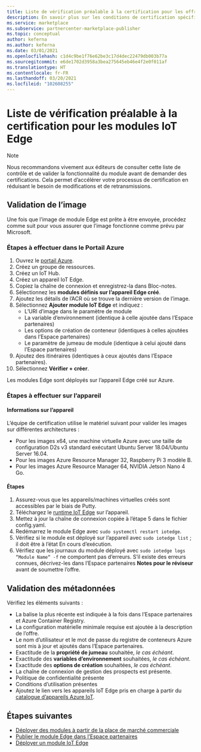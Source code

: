 ```yaml
---
title: Liste de vérification préalable à la certification pour les offres de modules IoT Edge dans la Place de marché Azure
description: En savoir plus sur les conditions de certification spécifiques à la publication d’offres de modules IoT Edge dans la Place de marché Azure.
ms.service: marketplace
ms.subservice: partnercenter-marketplace-publisher
ms.topic: conceptual
author: keferna
ms.author: keferna
ms.date: 03/01/2021
ms.openlocfilehash: c1d4c9be1f76e62be3c17d4dec22479db003b77a
ms.sourcegitcommit: e6de1702d3958a3bea275645eb46e4f2e0f011af
ms.translationtype: HT
ms.contentlocale: fr-FR
ms.lasthandoff: 03/20/2021
ms.locfileid: "102608255"
---
```

# <a name="pre-certification-checklist-for-iot-edge-modules"></a>Liste de vérification préalable à la certification pour les modules IoT Edge

> [!NOTE]
> Nous recommandons vivement aux éditeurs de consulter cette liste de contrôle et de valider la fonctionnalité du module avant de demander des certifications. Cela permet d’accélérer votre processus de certification en réduisant le besoin de modifications et de retransmissions.

## <a name="validation-of-image"></a>Validation de l’image

Une fois que l’image de module Edge est prête à être envoyée, procédez comme suit pour vous assurer que l’image fonctionne comme prévu par Microsoft.

### <a name="steps-to-perform-in-the-azure-portal"></a>Étapes à effectuer dans le Portail Azure

1. Ouvrez le [portail Azure](https://partner.microsoft.com/).
1. Créez un groupe de ressources.
1. Créez un IoT Hub.
1. Créez un appareil IoT Edge.
1. Copiez la chaîne de connexion et enregistrez-la dans Bloc-notes.
1. Sélectionnez les **modules définis sur l’appareil Edge créé**.
1. Ajoutez les détails de l’ACR où se trouve la dernière version de l’image.
1. Sélectionnez **Ajouter module IoT Edge** et indiquez :
    - L’URI d’image dans le paramètre de module
    - La variable d’environnement (identique à celle ajoutée dans l’Espace partenaires)
    - Les options de création de conteneur (identiques à celles ajoutées dans l’Espace partenaires)
    - Le paramètre de jumeau de module (identique à celui ajouté dans l’Espace partenaires)
1. Ajoutez des itinéraires (identiques à ceux ajoutés dans l’Espace partenaires).
1. Sélectionnez **Vérifier + créer**.

Les modules Edge sont déployés sur l’appareil Edge créé sur Azure.

### <a name="steps-to-perform-on-the-device"></a>Étapes à effectuer sur l’appareil

#### <a name="device-details"></a>Informations sur l’appareil

L’équipe de certification utilise le matériel suivant pour valider les images sur différentes architectures :

- Pour les images x64, une machine virtuelle Azure avec une taille de configuration D2s v3 standard exécutant Ubuntu Server 18.04/Ubuntu Server 16.04.
- Pour les images Azure Resource Manager 32, Raspberry Pi 3 modèle B.
- Pour les images Azure Resource Manager 64, NVIDIA Jetson Nano 4 Go.

#### <a name="steps"></a>Étapes

1. Assurez-vous que les appareils/machines virtuelles créés sont accessibles par le biais de Putty.
1. Téléchargez le [runtime IoT Edge](https://docs.microsoft.com/azure/iot-edge/how-to-install-iot-edge) sur l’appareil.
1. Mettez à jour la chaîne de connexion copiée à l’étape 5 dans le fichier config.yaml.
1. Redémarrez le module Edge avec `sudo systemctl restart iotedge`.
1. Vérifiez si le module est déployé sur l’appareil avec `sudo iotedge list` ; il doit être à l’état En cours d’exécution.
1. Vérifiez que les journaux du module déployé avec `sudo iotedge logs “Module Name“ -f` ne comportent pas d’erreurs. S’il existe des erreurs connues, décrivez-les dans l’Espace partenaires **Notes pour le réviseur** avant de soumettre l’offre.

## <a name="metadata-validation"></a>Validation des métadonnées

Vérifiez les éléments suivants :

- La balise la plus récente est indiquée à la fois dans l’Espace partenaires et Azure Container Registry.
- La configuration matérielle minimale requise est ajoutée à la description de l’offre.
- Le nom d’utilisateur et le mot de passe du registre de conteneurs Azure sont mis à jour et ajoutés dans l’Espace partenaires.
- Exactitude de la **propriété de jumeau** souhaitée, *le cas échéant*.
- Exactitude des **variables d’environnement** souhaitées, *le cas échéant*.
- Exactitude des **options de création** souhaitées, *le cas échéant*.
- La chaîne de connexion de gestion des prospects est présente.
- Politique de confidentialité présente
- Conditions d’utilisation présentes
- Ajoutez le lien vers les appareils IoT Edge pris en charge à partir du [catalogue d’appareils Azure IoT](https://devicecatalog.azure.com/devices?certificationBadgeTypes=IoTEdgeCompatible). 

## <a name="next-steps"></a>Étapes suivantes

- [Déployer des modules à partir de la place de marché commerciale](https://docs.microsoft.com/azure/iot-edge/how-to-deploy-modules-portal#deploy-from-azure-marketplace)
- [Publier le module Edge dans l’Espace partenaires](https://docs.microsoft.com/azure/marketplace/partner-center-portal/azure-iot-edge-module-creation)
- [Déployer un module IoT Edge](https://docs.microsoft.com/azure/iot-edge/quickstart-linux)  
